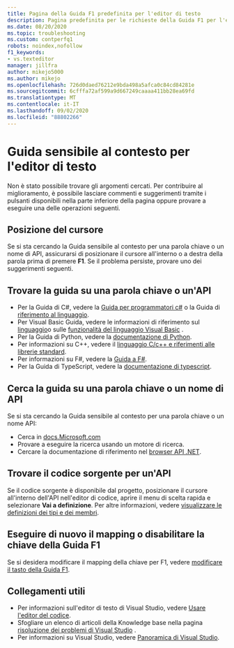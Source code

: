 ```yaml
---
title: Pagina della Guida F1 predefinita per l'editor di testo
description: Pagina predefinita per le richieste della Guida F1 per l'editor di testo di Visual Studio
ms.date: 08/20/2020
ms.topic: troubleshooting
ms.custom: contperfq1
robots: noindex,nofollow
f1_keywords:
- vs.texteditor
manager: jillfra
author: mikejo5000
ms.author: mikejo
ms.openlocfilehash: 726d0daed76212e9bda498a5afca0c84cd84281e
ms.sourcegitcommit: 6cfffa72af599a9d667249caaaa411bb28ea69fd
ms.translationtype: MT
ms.contentlocale: it-IT
ms.lasthandoff: 09/02/2020
ms.locfileid: "88802266"
---
```

# <a name="f1-help-for-the-text-editor"></a>Guida sensibile al contesto per l'editor di testo

Non è stato possibile trovare gli argomenti cercati. Per contribuire al miglioramento, è possibile lasciare commenti e suggerimenti tramite i pulsanti disponibili nella parte inferiore della pagina oppure provare a eseguire una delle operazioni seguenti.

## <a name="cursor-position"></a>Posizione del cursore

Se si sta cercando la Guida sensibile al contesto per una parola chiave o un nome di API, assicurarsi di posizionare il cursore all'interno o a destra della parola prima di premere **F1**. Se il problema persiste, provare uno dei suggerimenti seguenti.

## <a name="find-help-on-a-keyword-or-api"></a>Trovare la guida su una parola chiave o un'API

- Per la Guida di C#, vedere la [Guida per programmatori c#](/dotnet/csharp/programming-guide/) o la Guida di [riferimento al linguaggio](/dotnet/csharp/language-reference/).
- Per Visual Basic Guida, vedere le informazioni di riferimento sul [linguaggio](/dotnet/visual-basic/language-reference/)o sulle [funzionalità del linguaggio Visual Basic](/dotnet/visual-basic/programming-guide/language-features/) .
- Per la Guida di Python, vedere la [documentazione di Python](https://docs.python.org/).
- Per informazioni su C++, vedere il [linguaggio C/c++ e riferimenti alle librerie standard](/cpp/cpp/c-cpp-language-and-standard-libraries).
- Per informazioni su F#, vedere la [Guida a F#](/dotnet/fsharp/).
- Per la Guida di TypeScript, vedere la [documentazione di typescript](https://www.typescriptlang.org/docs).

## <a name="search-for-help-on-a-keyword-or-api-name"></a>Cerca la guida su una parola chiave o un nome di API

Se si sta cercando la Guida sensibile al contesto per una parola chiave o un nome API:
- Cerca in [docs.Microsoft.com](https://docs.microsoft.com)
- Provare a eseguire la ricerca usando un motore di ricerca.
- Cercare la documentazione di riferimento nel [browser API .NET](/dotnet/api/).

## <a name="find-the-source-code-for-an-api"></a>Trovare il codice sorgente per un'API

Se il codice sorgente è disponibile dal progetto, posizionare il cursore all'interno dell'API nell'editor di codice, aprire il menu di scelta rapida e selezionare **Vai a definizione**. Per altre informazioni, vedere [visualizzare le definizioni dei tipi e dei membri](../../ide/go-to-and-peek-definition.md).

## <a name="re-map-or-disable-the-f1-help-key"></a>Eseguire di nuovo il mapping o disabilitare la chiave della Guida F1

Se si desidera modificare il mapping della chiave per F1, vedere [modificare il tasto della Guida F1](../not-in-toc/change-f1-help-key.md).

## <a name="useful-links"></a>Collegamenti utili

- Per informazioni sull'editor di testo di Visual Studio, vedere [Usare l'editor del codice](../../ide/writing-code-in-the-code-and-text-editor.md).
- Sfogliare un elenco di articoli della Knowledge base nella pagina [risoluzione dei problemi di Visual Studio](/troubleshoot/visualstudio/welcome-visual-studio/) .
- Per informazioni su Visual Studio, vedere [Panoramica di Visual Studio](../../get-started/visual-studio-ide.md).
